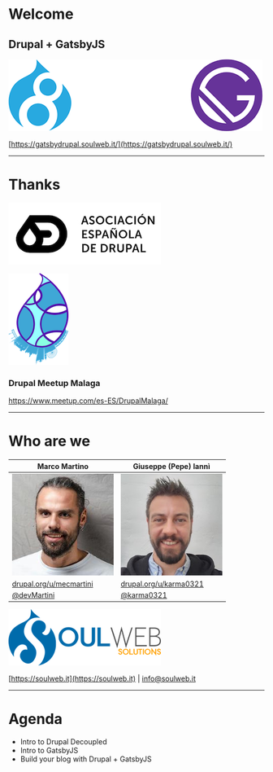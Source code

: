 # Welcome
## Drupal + GatsbyJS
![Drupal + GatsbyJS](./drupal-gatsby-u.png)

[https://gatsbydrupal.soulweb.it/](https://gatsbydrupal.soulweb.it/)


---

# Thanks

![AED logo](./aed_logo.jpg)

![Logo Drupal Meetup Malaga](./drupal-meetup-malaga-logo.png)
### Drupal Meetup Malaga  
https://www.meetup.com/es-ES/DrupalMalaga/

---

# Who are we
|  Marco Martino |  Giuseppe (Pepe) Iannì |
| ----- | ----- |
|![Marco Martino](./marco.jpg) | ![Giuseppe Iannì](./pepe.jpeg)|
| <a href="https://drupal.org/u/mecmartini" target="_blank">drupal.org/u/mecmartini</a> | <a href="https://drupal.org/u/karma0321" target="_blank">drupal.org/u/karma0321</a> |
| <a href="https://twitter.com/devMartini" target="_blank">@devMartini</a> | <a href="https://twitter.com/karma0321" target="_blank">@karma0321</a> |
<a href="https://soulweb.it" target="_blank">![Soulweb Solutions Logo](./soulweb-logo-horiz.png)</a>

[https://soulweb.it](https://soulweb.it) | [info@soulweb.it](mailto:info@soulweb.it)

---

# Agenda

- Intro to Drupal Decoupled
- Intro to GatsbyJS
- Build your blog with Drupal + GatsbyJS
